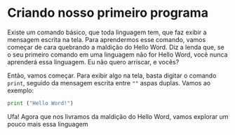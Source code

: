 # Criando nosso primeiro programa

Existe um comando básico, que toda linguagem tem, que faz exibir a mensagem escrita na tela. Para aprendermos esse comando, vamos começar de cara quebrando a maldição do Hello Word. Diz a lenda que, se o seu primeiro comando em uma linguagem não for Hello Word, você nunca aprenderá essa linguagem. Eu não quero arriscar, e vocês?

Então, vamos começar. Para exibir algo na tela, basta digitar o comando `print`, seguido da mensagem escrita entre `""` aspas duplas. Vamos ao exemplo:

```python
print ("Hello Word!")
```

Ufa! Agora que nos livramos da maldição do Hello Word, vamos explorar um pouco mais essa linguagem

